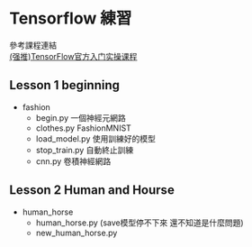 # Tensorflow 練習
參考課程連結  
[(强推)TensorFlow官方入门实操课程](https://www.bilibili.com/video/BV1rz4y117p1?p=1&vd_source=32bf45c0ce711c6b1692fb70dc8e313f)
## Lesson 1 beginning
+ fashion
    * begin.py         一個神經元網路
    * clothes.py       FashionMNIST
    * load_model.py    使用訓練好的模型
    * stop_train.py    自動終止訓練
    * cnn.py           卷積神經網路
  
## Lesson 2 Human and Hourse
+ human_horse
    * human_horse.py (save模型停不下來 還不知道是什麼問題)
    * new_human_horse.py 

